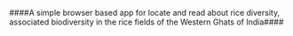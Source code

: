 ####A simple browser based app for locate and read about rice diversity, associated biodiversity in the rice fields of the Western Ghats of India####
